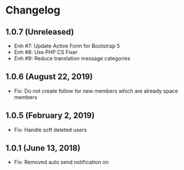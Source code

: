 Changelog
=========

1.0.7  (Unreleased)
-----------------------
- Enh #7: Update Active Form for Bootstrap 5
- Enh #8: Use PHP CS Fixer
- Enh #9: Reduce translation message categories

1.0.6  (August 22, 2019)
-----------------------
- Fix: Do not create follow for new members which are already space members


1.0.5  (February 2, 2019)
-----------------------
- Fix: Handle soft deleted users


1.0.1  (June 13, 2018)
-----------------------
- Fix: Removed auto send notification on
